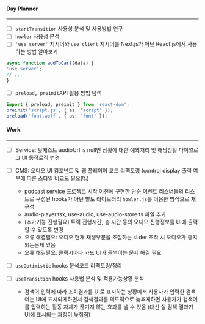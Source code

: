 
#### Day Planner
---
- [ ] `startTransition` 사용성 분석 및 사용방법 연구
- [ ] `howler` 사용성 분석
- [ ] `'use server'` 지시어와 `use client` 지시어를 Next.js가 아닌 React.js에서 사용하는 방법 알아보기
```ts
async function addToCart(data) {  
'use server';  
// ...  
}
```


- [ ]  `preload, preinit`API 활용 방법 탐색
```ts
import { preload, preinit } from 'react-dom';  
preinit('script.js', { as: 'script' });  
preload('font.woff', { as: 'font' });
```


#### Work
---
- [ ] Service: 팟캐스트 audioUrl is null인 상황에 대한 예외처리 및 해당상황 다이얼로그 UI 동작로직 변경
- [ ] CMS: 오디오 UI 컴포넌트 및 웹 플레이어 코드 리팩토링 (control display 출력 여부에 따른 스타일 비교도 필요함.)
	- podcast service 프로젝트 시작 이전에 구현한 단순 이벤트 리스너들의 리스트로 구성된 hooks가 아닌 별도 라이브러리 `howler.js`를 이용한 방식으로 재구성
	- audio-player.tsx, use-audio, use-audio-store.ts 파일 추가
	- (추가기능 진행필요) 트랙 진행시간, 총 시간 등의 오디오 진행정보를 UI에 출력할 수 있도록 변경
	- 오류 해결필요: 오디오 현재 재생부분을 조절하는 slider 조작 시 오디오가 중지되는문제 있음
	- 오류 해결필요: 클릭시마다 카드 UI가 들썩이는 문제 해결 필요

- [ ] `useOptimistic` hooks 분석코드 리팩토링/정리
- [ ] `useTransition` hooks 사용법 분석 및 적용가능상황 분석 
	- 검색어 입력에 따라 조회결과를 UI로 표시하는 상황에서 사용자가 입력한 검색어는 UI에 표시되게하면서 검색결과를 의도적으로 늦추게하면 사용자가 검색어를 입력하는 활동 자체가 끊기지 않는 효과를 낼 수 있음 (대신 실 검색 결과가 UI에 표시되는 과정이 늦춰짐)